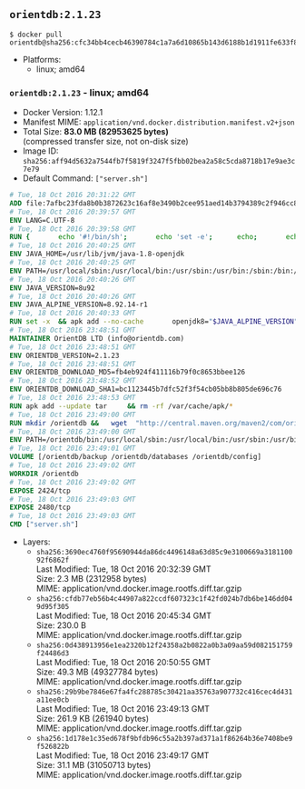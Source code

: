 ## `orientdb:2.1.23`

```console
$ docker pull orientdb@sha256:cfc34bb4cecb46390784c1a7a6d10865b143d6188b1d1911fe633f8bd34c15a6
```

-	Platforms:
	-	linux; amd64

### `orientdb:2.1.23` - linux; amd64

-	Docker Version: 1.12.1
-	Manifest MIME: `application/vnd.docker.distribution.manifest.v2+json`
-	Total Size: **83.0 MB (82953625 bytes)**  
	(compressed transfer size, not on-disk size)
-	Image ID: `sha256:aff94d5632a7544fb7f5819f3247f5fbb02bea2a58c5cda8718b17e9ae3c7e79`
-	Default Command: `["server.sh"]`

```dockerfile
# Tue, 18 Oct 2016 20:31:22 GMT
ADD file:7afbc23fda8b0b3872623c16af8e3490b2cee951aed14b3794389c2f946cc8c7 in / 
# Tue, 18 Oct 2016 20:39:57 GMT
ENV LANG=C.UTF-8
# Tue, 18 Oct 2016 20:39:58 GMT
RUN { 		echo '#!/bin/sh'; 		echo 'set -e'; 		echo; 		echo 'dirname "$(dirname "$(readlink -f "$(which javac || which java)")")"'; 	} > /usr/local/bin/docker-java-home 	&& chmod +x /usr/local/bin/docker-java-home
# Tue, 18 Oct 2016 20:40:25 GMT
ENV JAVA_HOME=/usr/lib/jvm/java-1.8-openjdk
# Tue, 18 Oct 2016 20:40:25 GMT
ENV PATH=/usr/local/sbin:/usr/local/bin:/usr/sbin:/usr/bin:/sbin:/bin:/usr/lib/jvm/java-1.8-openjdk/jre/bin:/usr/lib/jvm/java-1.8-openjdk/bin
# Tue, 18 Oct 2016 20:40:26 GMT
ENV JAVA_VERSION=8u92
# Tue, 18 Oct 2016 20:40:26 GMT
ENV JAVA_ALPINE_VERSION=8.92.14-r1
# Tue, 18 Oct 2016 20:40:33 GMT
RUN set -x 	&& apk add --no-cache 		openjdk8="$JAVA_ALPINE_VERSION" 	&& [ "$JAVA_HOME" = "$(docker-java-home)" ]
# Tue, 18 Oct 2016 23:48:51 GMT
MAINTAINER OrientDB LTD (info@orientdb.com)
# Tue, 18 Oct 2016 23:48:51 GMT
ENV ORIENTDB_VERSION=2.1.23
# Tue, 18 Oct 2016 23:48:51 GMT
ENV ORIENTDB_DOWNLOAD_MD5=fb4eb924f411116b79f0c8653bbee126
# Tue, 18 Oct 2016 23:48:52 GMT
ENV ORIENTDB_DOWNLOAD_SHA1=bc1123445b7dfc52f3f54cb05bb8b805de696c76
# Tue, 18 Oct 2016 23:48:53 GMT
RUN apk add --update tar     && rm -rf /var/cache/apk/*
# Tue, 18 Oct 2016 23:49:00 GMT
RUN mkdir /orientdb &&   wget  "http://central.maven.org/maven2/com/orientechnologies/orientdb-community/$ORIENTDB_VERSION/orientdb-community-$ORIENTDB_VERSION.tar.gz"   && echo "$ORIENTDB_DOWNLOAD_MD5 *orientdb-community-$ORIENTDB_VERSION.tar.gz" | md5sum -c -   && echo "$ORIENTDB_DOWNLOAD_SHA1 *orientdb-community-$ORIENTDB_VERSION.tar.gz" | sha1sum -c -   && tar -xvzf orientdb-community-$ORIENTDB_VERSION.tar.gz -C /orientdb --strip-components=1  && rm orientdb-community-$ORIENTDB_VERSION.tar.gz   && rm -rf /orientdb/databases/*
# Tue, 18 Oct 2016 23:49:00 GMT
ENV PATH=/orientdb/bin:/usr/local/sbin:/usr/local/bin:/usr/sbin:/usr/bin:/sbin:/bin:/usr/lib/jvm/java-1.8-openjdk/jre/bin:/usr/lib/jvm/java-1.8-openjdk/bin
# Tue, 18 Oct 2016 23:49:01 GMT
VOLUME [/orientdb/backup /orientdb/databases /orientdb/config]
# Tue, 18 Oct 2016 23:49:02 GMT
WORKDIR /orientdb
# Tue, 18 Oct 2016 23:49:02 GMT
EXPOSE 2424/tcp
# Tue, 18 Oct 2016 23:49:03 GMT
EXPOSE 2480/tcp
# Tue, 18 Oct 2016 23:49:03 GMT
CMD ["server.sh"]
```

-	Layers:
	-	`sha256:3690ec4760f95690944da86dc4496148a63d85c9e3100669a318110092f6862f`  
		Last Modified: Tue, 18 Oct 2016 20:32:39 GMT  
		Size: 2.3 MB (2312958 bytes)  
		MIME: application/vnd.docker.image.rootfs.diff.tar.gzip
	-	`sha256:cfdb77eb56b4c44907a822ccdf607323c1f42fd024b7db6be146dd049d95f305`  
		Last Modified: Tue, 18 Oct 2016 20:45:34 GMT  
		Size: 230.0 B  
		MIME: application/vnd.docker.image.rootfs.diff.tar.gzip
	-	`sha256:0d438913956e1ea2320b12f24358a2b0822a0b3a09aa59d082151759f24486d3`  
		Last Modified: Tue, 18 Oct 2016 20:50:55 GMT  
		Size: 49.3 MB (49327784 bytes)  
		MIME: application/vnd.docker.image.rootfs.diff.tar.gzip
	-	`sha256:29b9be7846e67fa4fc288785c30421aa35763a907732c416cec4d431a11ee0cb`  
		Last Modified: Tue, 18 Oct 2016 23:49:13 GMT  
		Size: 261.9 KB (261940 bytes)  
		MIME: application/vnd.docker.image.rootfs.diff.tar.gzip
	-	`sha256:1d178e1c35ed678f9bfdb96c55a2b397ad371a1f86264b36e7408be9f526822b`  
		Last Modified: Tue, 18 Oct 2016 23:49:17 GMT  
		Size: 31.1 MB (31050713 bytes)  
		MIME: application/vnd.docker.image.rootfs.diff.tar.gzip
